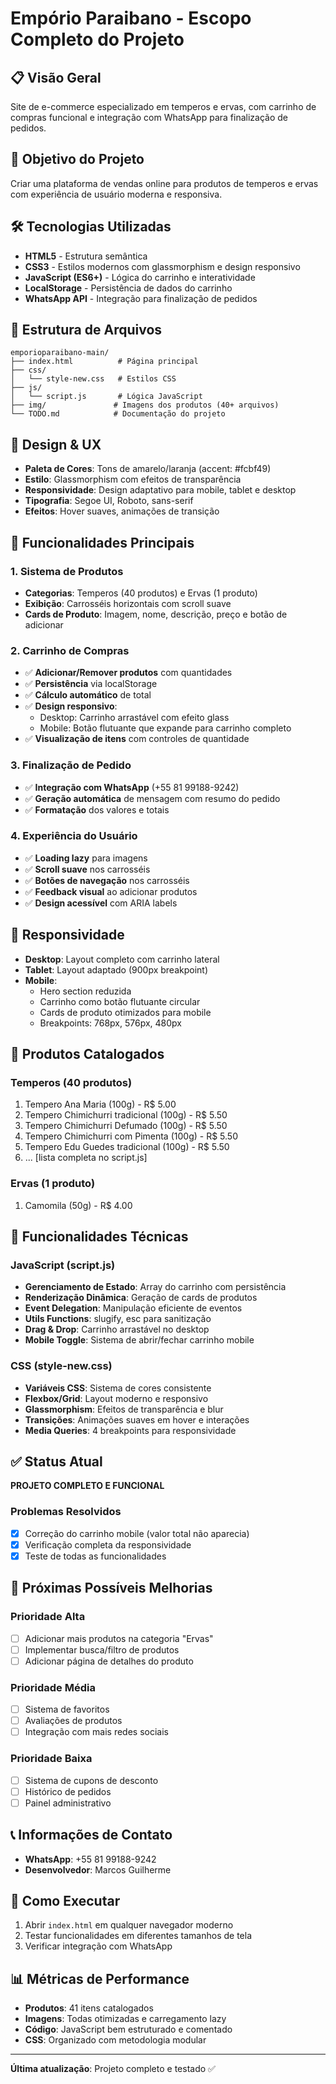 # Empório Paraibano - Escopo Completo do Projeto

## 📋 Visão Geral
Site de e-commerce especializado em temperos e ervas, com carrinho de compras funcional e integração com WhatsApp para finalização de pedidos.

## 🎯 Objetivo do Projeto
Criar uma plataforma de vendas online para produtos de temperos e ervas com experiência de usuário moderna e responsiva.

## 🛠️ Tecnologias Utilizadas
- **HTML5** - Estrutura semântica
- **CSS3** - Estilos modernos com glassmorphism e design responsivo
- **JavaScript (ES6+)** - Lógica do carrinho e interatividade
- **LocalStorage** - Persistência de dados do carrinho
- **WhatsApp API** - Integração para finalização de pedidos

## 📁 Estrutura de Arquivos
```
emporioparaibano-main/
├── index.html          # Página principal
├── css/
│   └── style-new.css   # Estilos CSS
├── js/
│   └── script.js       # Lógica JavaScript
├── img/               # Imagens dos produtos (40+ arquivos)
└── TODO.md            # Documentação do projeto
```

## 🎨 Design & UX
- **Paleta de Cores**: Tons de amarelo/laranja (accent: #fcbf49)
- **Estilo**: Glassmorphism com efeitos de transparência
- **Responsividade**: Design adaptativo para mobile, tablet e desktop
- **Tipografia**: Segoe UI, Roboto, sans-serif
- **Efeitos**: Hover suaves, animações de transição

## 🛒 Funcionalidades Principais

### 1. Sistema de Produtos
- **Categorias**: Temperos (40 produtos) e Ervas (1 produto)
- **Exibição**: Carrosséis horizontais com scroll suave
- **Cards de Produto**: Imagem, nome, descrição, preço e botão de adicionar

### 2. Carrinho de Compras
- ✅ **Adicionar/Remover produtos** com quantidades
- ✅ **Persistência** via localStorage
- ✅ **Cálculo automático** de total
- ✅ **Design responsivo**:
  - Desktop: Carrinho arrastável com efeito glass
  - Mobile: Botão flutuante que expande para carrinho completo
- ✅ **Visualização de itens** com controles de quantidade

### 3. Finalização de Pedido
- ✅ **Integração com WhatsApp** (+55 81 99188-9242)
- ✅ **Geração automática** de mensagem com resumo do pedido
- ✅ **Formatação** dos valores e totais

### 4. Experiência do Usuário
- ✅ **Loading lazy** para imagens
- ✅ **Scroll suave** nos carrosséis
- ✅ **Botões de navegação** nos carrosséis
- ✅ **Feedback visual** ao adicionar produtos
- ✅ **Design acessível** com ARIA labels

## 📱 Responsividade
- **Desktop**: Layout completo com carrinho lateral
- **Tablet**: Layout adaptado (900px breakpoint)
- **Mobile**: 
  - Hero section reduzida
  - Carrinho como botão flutuante circular
  - Cards de produto otimizados para mobile
  - Breakpoints: 768px, 576px, 480px

## 🎯 Produtos Catalogados

### Temperos (40 produtos)
1. Tempero Ana Maria (100g) - R$ 5.00
2. Tempero Chimichurri tradicional (100g) - R$ 5.50
3. Tempero Chimichurri Defumado (100g) - R$ 5.50
4. Tempero Chimichurri com Pimenta (100g) - R$ 5.50
5. Tempero Edu Guedes tradicional (100g) - R$ 5.50
6. ... [lista completa no script.js]

### Ervas (1 produto)
1. Camomila (50g) - R$ 4.00

## 🔧 Funcionalidades Técnicas

### JavaScript (script.js)
- **Gerenciamento de Estado**: Array do carrinho com persistência
- **Renderização Dinâmica**: Geração de cards de produtos
- **Event Delegation**: Manipulação eficiente de eventos
- **Utils Functions**: slugify, esc para sanitização
- **Drag & Drop**: Carrinho arrastável no desktop
- **Mobile Toggle**: Sistema de abrir/fechar carrinho mobile

### CSS (style-new.css)
- **Variáveis CSS**: Sistema de cores consistente
- **Flexbox/Grid**: Layout moderno e responsivo
- **Glassmorphism**: Efeitos de transparência e blur
- **Transições**: Animações suaves em hover e interações
- **Media Queries**: 4 breakpoints para responsividade

## ✅ Status Atual
**PROJETO COMPLETO E FUNCIONAL**

### Problemas Resolvidos
- [x] Correção do carrinho mobile (valor total não aparecia)
- [x] Verificação completa da responsividade
- [x] Teste de todas as funcionalidades

## 🚀 Próximas Possíveis Melhorias

### Prioridade Alta
- [ ] Adicionar mais produtos na categoria "Ervas"
- [ ] Implementar busca/filtro de produtos
- [ ] Adicionar página de detalhes do produto

### Prioridade Média
- [ ] Sistema de favoritos
- [ ] Avaliações de produtos
- [ ] Integração com mais redes sociais

### Prioridade Baixa
- [ ] Sistema de cupons de desconto
- [ ] Histórico de pedidos
- [ ] Painel administrativo

## 📞 Informações de Contato
- **WhatsApp**: +55 81 99188-9242
- **Desenvolvedor**: Marcos Guilherme

## 🧪 Como Executar
1. Abrir `index.html` em qualquer navegador moderno
2. Testar funcionalidades em diferentes tamanhos de tela
3. Verificar integração com WhatsApp

## 📊 Métricas de Performance
- **Produtos**: 41 itens catalogados
- **Imagens**: Todas otimizadas e carregamento lazy
- **Código**: JavaScript bem estruturado e comentado
- **CSS**: Organizado com metodologia modular

---
**Última atualização**: Projeto completo e testado ✅

